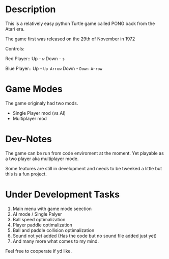 # Description
This is a relatively easy python Turtle game called PONG back from the Atari era.

The game first was released on the 29th of November in 1972

Controls:

Red Player::
Up - `w`
Down - `s`

Blue Player::
Up - `Up Arrow`
Down - `Down Arrow`

# Game Modes

The game originaly had two mods.

- Single Player mod (vs AI)
- Multiplayer mod 

# Dev-Notes

The game can be run from code enviroment at the moment. Yet playable as a two player
aka multiplayer mode. 

Some features are still in development and needs to be tweeked a little but this is a fun project.

# Under Development Tasks

1. Main menu with game mode seection
2. AI mode / Single Palyer
3. Ball speed optimalization
4. Player paddle optimalization
5. Ball and paddle collision optimalization
6. Sound not yet added (Has the code but no sound file added just yet)
7. And many more what comes to my mind.

Feel free to cooperate if yd like.